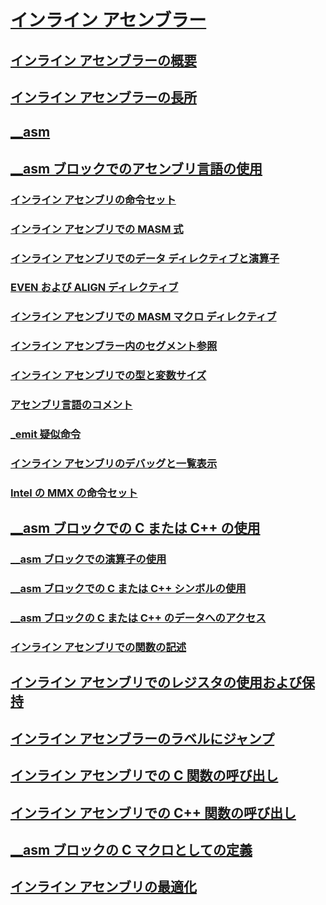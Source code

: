 # [インライン アセンブラー](inline-assembler.md)
## [インライン アセンブラーの概要](inline-assembler-overview.md)
## [インライン アセンブラーの長所](advantages-of-inline-assembly.md)
## [__asm](asm.md)
## [__asm ブロックでのアセンブリ言語の使用](using-assembly-language-in-asm-blocks.md)
### [インライン アセンブリの命令セット](instruction-set-for-inline-assembly.md)
### [インライン アセンブリでの MASM 式](masm-expressions-in-inline-assembly.md)
### [インライン アセンブリでのデータ ディレクティブと演算子](data-directives-and-operators-in-inline-assembly.md)
### [EVEN および ALIGN ディレクティブ](even-and-align-directives.md)
### [インライン アセンブリでの MASM マクロ ディレクティブ](masm-macro-directives-in-inline-assembly.md)
### [インライン アセンブラー内のセグメント参照](segment-references-in-inline-assembly.md)
### [インライン アセンブリでの型と変数サイズ](type-and-variable-sizes-in-inline-assembly.md)
### [アセンブリ言語のコメント](assembly-language-comments.md)
### [_emit 疑似命令](emit-pseudoinstruction.md)
### [インライン アセンブリのデバッグと一覧表示](debugging-and-listings-for-inline-assembly.md)
### [Intel の MMX の命令セット](intel-s-mmx-instruction-set.md)
## [__asm ブロックでの C または C++ の使用](using-c-or-cpp-in-asm-blocks.md)
### [__asm ブロックでの演算子の使用](using-operators-in-asm-blocks.md)
### [__asm ブロックでの C または C++ シンボルの使用](using-c-or-cpp-symbols-in-asm-blocks.md)
### [__asm ブロックの C または C++ のデータへのアクセス](accessing-c-or-cpp-data-in-asm-blocks.md)
### [インライン アセンブリでの関数の記述](writing-functions-with-inline-assembly.md)
## [インライン アセンブリでのレジスタの使用および保持](using-and-preserving-registers-in-inline-assembly.md)
## [インライン アセンブラーのラベルにジャンプ](jumping-to-labels-in-inline-assembly.md)
## [インライン アセンブリでの C 関数の呼び出し](calling-c-functions-in-inline-assembly.md)
## [インライン アセンブリでの C++ 関数の呼び出し](calling-cpp-functions-in-inline-assembly.md)
## [__asm ブロックの C マクロとしての定義](defining-asm-blocks-as-c-macros.md)
## [インライン アセンブリの最適化](optimizing-inline-assembly.md)

